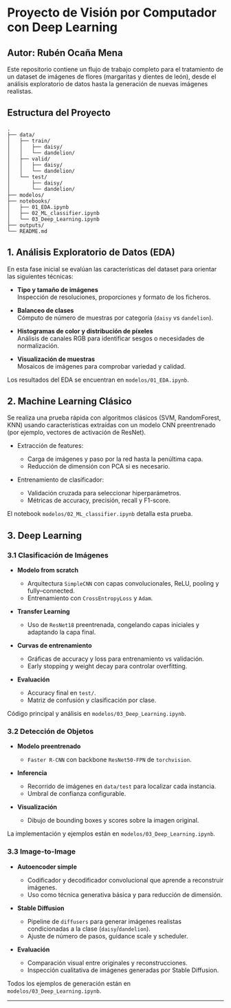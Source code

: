 
# Proyecto de Visión por Computador con Deep Learning

## Autor: Rubén Ocaña Mena

Este repositorio contiene un flujo de trabajo completo para el tratamiento de un dataset de imágenes de flores (margaritas y dientes de león), desde el análisis exploratorio de datos hasta la generación de nuevas imágenes realistas.  

## Estructura del Proyecto

```text
.
├── data/
│   ├── train/
│   │   ├── daisy/
│   │   └── dandelion/
│   ├── valid/
│   │   ├── daisy/
│   │   └── dandelion/
│   └── test/
│       ├── daisy/
│       └── dandelion/
├── modelos/
├── notebooks/
│   ├── 01_EDA.ipynb
│   ├── 02_ML_classifier.ipynb
│   └── 03_Deep_Learning.ipynb
├── outputs/
└── README.md 
```


## 1. Análisis Exploratorio de Datos (EDA)

En esta fase inicial se evalúan las características del dataset para orientar las siguientes técnicas:

- **Tipo y tamaño de imágenes**  
  Inspección de resoluciones, proporciones y formato de los ficheros.

- **Balanceo de clases**  
  Cómputo de número de muestras por categoría (`daisy` vs `dandelion`).

- **Histogramas de color y distribución de píxeles**  
  Análisis de canales RGB para identificar sesgos o necesidades de normalización.

- **Visualización de muestras**  
  Mosaicos de imágenes para comprobar variedad y calidad.

Los resultados del EDA se encuentran en `modelos/01_EDA.ipynb`.

## 2. Machine Learning Clásico

Se realiza una prueba rápida con algoritmos clásicos (SVM, RandomForest, KNN) usando características extraídas con un modelo CNN preentrenado (por ejemplo, vectores de activación de ResNet).  

- Extracción de features:  
  - Carga de imágenes y paso por la red hasta la penúltima capa.  
  - Reducción de dimensión con PCA si es necesario.

- Entrenamiento de clasificador:  
  - Validación cruzada para seleccionar hiperparámetros.  
  - Métricas de accuracy, precisión, recall y F1-score.

El notebook `modelos/02_ML_classifier.ipynb` detalla esta prueba.

## 3. Deep Learning

### 3.1 Clasificación de Imágenes

- **Modelo from scratch**  
  - Arquitectura `SimpleCNN` con capas convolucionales, ReLU, pooling y fully–connected.  
  - Entrenamiento con `CrossEntropyLoss` y `Adam`.

- **Transfer Learning**  
  - Uso de `ResNet18` preentrenada, congelando capas iniciales y adaptando la capa final.  

- **Curvas de entrenamiento**  
  - Gráficas de accuracy y loss para entrenamiento vs validación.  
  - Early stopping y weight decay para controlar overfitting.

- **Evaluación**  
  - Accuracy final en `test/`.  
  - Matriz de confusión y clasificación por clase.

Código principal y análisis en `modelos/03_Deep_Learning.ipynb`.

### 3.2 Detección de Objetos

- **Modelo preentrenado**  
  - `Faster R-CNN` con backbone `ResNet50-FPN` de `torchvision`.  

- **Inferencia**  
  - Recorrido de imágenes en `data/test` para localizar cada instancia.  
  - Umbral de confianza configurable.

- **Visualización**  
  - Dibujo de bounding boxes y scores sobre la imagen original.

La implementación y ejemplos están en `modelos/03_Deep_Learning.ipynb`.

### 3.3 Image-to-Image

- **Autoencoder simple**  
  - Codificador y decodificador convolucional que aprende a reconstruir imágenes.  
  - Uso como técnica generativa básica y para reducción de dimensión.

- **Stable Diffusion**  
  - Pipeline de `diffusers` para generar imágenes realistas condicionadas a la clase (`daisy`/`dandelion`).  
  - Ajuste de número de pasos, guidance scale y scheduler.

- **Evaluación**  
  - Comparación visual entre originales y reconstrucciones.  
  - Inspección cualitativa de imágenes generadas por Stable Diffusion.

Todos los ejemplos de generación están en `modelos/03_Deep_Learning.ipynb`.

---

